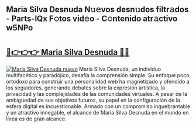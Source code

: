 ## Maria Silva Desnuda N𝚞𝚎vos desn𝚞dos filtr𝚊dos - Parts-lQx F𝚘tos vid𝚎o - C𝚘ntenido atr𝚊ctivo w5NPo

# <h2><a href="http://mb6uhb.tromn.icu/?c=Maria+Silva+Desnuda">🔗👉👉👉 Maria Silva Desnuda 🔗🔗</a></h2>

[![Maria Silva Desnuda nuevo](https://i.imgur.com/pEAQMta.gif)](http://mb6uhb.tromn.icu/?c=Maria+Silva+Desnuda)
Maria Silva Desnuda, un individuo multifacético y paradójico, desafía la comprensión simple. Su enfoque poco ortodoxo para construir una personalidad web ha magnetizado y ofendido a los seguidores, generando debates sobre la expresión artística, la privacidad y las complejidades de las comunidades virtuales. A pesar de la ambigüedad de sus objetivos futuros, su papel en la configuración de la esfera digital es incuestionable. Armado con un compromiso inquebrantable y un atractivo innegable, el alcance de Maria Silva Desnuda en el mundo en línea es de gran alcance.
